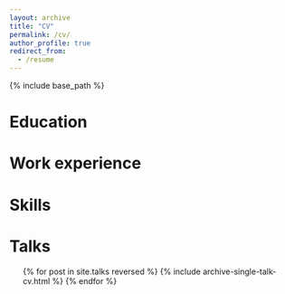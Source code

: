 ```yaml
---
layout: archive
title: "CV"
permalink: /cv/
author_profile: true
redirect_from:
  - /resume
---
```


{% include base_path %}

Education
======


Work experience
======

  
Skills
======

  
Talks
======
  <ul>{% for post in site.talks reversed %}
    {% include archive-single-talk-cv.html  %}
  {% endfor %}</ul>

